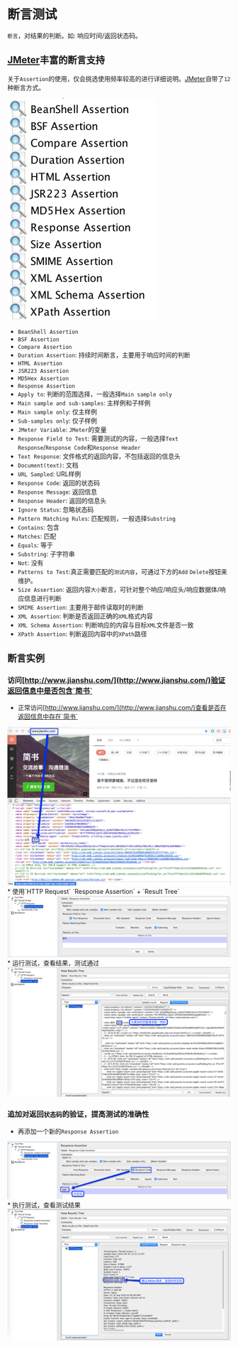 # 断言测试

`断言`，对结果的判断。如: 响应时间/返回状态码。

## [JMeter](http://jmeter.apache.org/)丰富的断言支持

关于`Assertion`的使用，仅会挑选使用频率较高的进行详细说明。[JMeter](http://jmeter.apache.org/)自带了`12`种断言方式。

<img src='../img/AssertionType.png'>

* `BeanShell Assertion`
* `BSF Assertion`
* `Compare Assertion`
* `Duration Assertion`: 持续时间断言，主要用于响应时间的判断
* `HTML Assertion`
* `JSR223 Assertion`
* `MD5Hex Assertion`
* `Response Assertion`
 * `Apply to`: 判断的范围选择，一般选择`Main sample only`
  * `Main sample and sub-samples`: 主样例和子样例
  * `Main sample only`: 仅主样例
  * `Sub-samples only`: 仅子样例
  * `JMeter Variable`: `JMeter`的变量
 * `Response Field to Test`: 需要测试的内容，一般选择`Text Response`/`Response Code`和`Response Header`
  * `Text Response`: 文件格式的返回内容，不包括返回的信息头
  * `Document(text)`: 文档
  * `URL Sampled`: URL样例
  * `Response Code`: 返回的状态码
  * `Response Message`: 返回信息
  * `Response Header`: 返回的信息头
  * `Ignore Status`: 忽略状态码
 * `Pattern Matching Rules`: 匹配规则，一般选择`Substring`
  * `Contains`: 包含
  * `Matches`: 匹配
  * `Equals`: 等于
  * `Substring`: 子字符串
  * `Not`: 没有
 * `Patterns to Test`:真正需要匹配的`测试内容`，可通过下方的`Add` `Delete`按钮来维护。
* `Size Assertion`: 返回内容`大小`断言，可针对整个响应/响应头/响应数据体/响应信息进行判断
* `SMIME Assertion`: 主要用于邮件读取时的判断
* `XML Assertion`: 判断是否返回正确的`XML`格式内容
* `XML Schema Assertion`: 判断响应的内容与目标`XML`文件是否一致
* `XPath Assertion`: 判断返回内容中的`XPath`路径

## 断言实例
### 访问[http://www.jianshu.com/](http://www.jianshu.com/)验证返回信息中是否包含`简书`
* 正常访问[http://www.jianshu.com/](http://www.jianshu.com/)查看是否在返回信息中存在`简书`
<img src='../img/ResponseAssertion-Step0.png'>
* 使用`HTTP Request` `Response Assertion` + `Result Tree`
<img src='../img/ResponseAssertion-Step1.png'>
* 运行测试，查看结果，测试通过
<img src='../img/ResponseAssertion-Step2.png'>

### 追加对返回`状态码`的验证，提高测试的准确性
* 再添加一个新的`Response Assertion`
<img src='../img/ResponseAssertion-Step3.png'>
* 执行测试，查看测试结果
<img src='../img/ResponseAssertion-Step4.png'>
